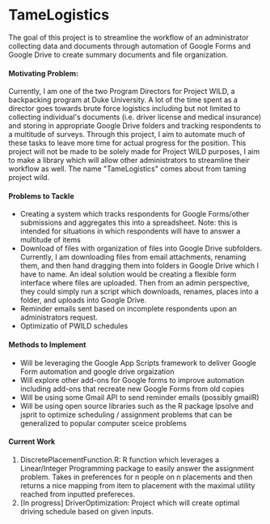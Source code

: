 # TameLogistics
The goal of this project is to streamline the workflow of an administrator collecting data and documents through automation of Google Forms and Google Drive to create summary documents and file organization. 

#### Motivating Problem:
Currently, I am one of the two Program Directors for Project WILD, a backpacking program at Duke University. A lot of the time spent as a director goes towards brute force logistics including but not limited to collecting individual's documents (i.e. driver license and medical insurance) and storing in appropriate Google Drive folders and tracking respondents to a multitude of surveys. Through this project, I aim to automate much of these tasks to leave more time for actual progress for the position. This project will not be made to be solely made for Project WILD purposes, I aim to make a library which will allow other administrators to streamline their workflow as well. The name "TameLogistics" comes about from taming project wild. 

#### Problems to Tackle
* Creating a system which tracks respondents for Google Forms/other submissions and aggregates this into a spreadsheet. Note: this is intended for situations in which respondents will have to answer a multitude of items
* Download of files with organization of files into Google Drive subfolders. Currently, I am downloading files from email attachments, renaming them, and then hand dragging them into folders in Google Drive which I have to name. An ideal solution would be creating a flexible form interface where files are uploaded. Then from an admin perspective, they could simply run a script which downloads, renames, places into a folder, and uploads into Google Drive. 
* Reminder emails sent based on incomplete respondents upon an administrators request. 
* Optimizatio of PWILD schedules

#### Methods to Implement
* Will be leveraging the Google App Scripts framework to deliver Google Form automation and google drive orgaization
* Will explore other add-ons for Google forms to improve automation including add-ons that recreate new Google Forms from old copies
* Will be using some Gmail API to send reminder emails (possibly gmailR)
* Will be using open source libraries such as the R package lpsolve and jsprit to optimize scheduling / assignment problems that can be generalized to popular computer sceice problems

#### Current Work
1. DiscretePlacementFunction.R: R function which leverages a Linear/Integer Programming package to easily answer the assignment problem. Takes in preferences for n people on n placements and then returns a nice mapping from item to placement with the maximal utility reached from inputted prefereces. 
2. [In progress] DriverOptimization: Project which will create optimal driving schedule based on given inputs. 
